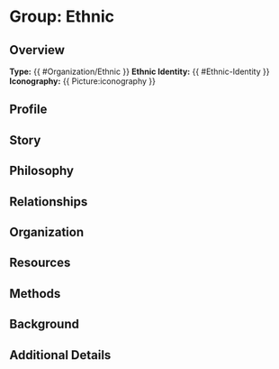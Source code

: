 # Group: Ethnic

## Overview
**Type:** {{ #Organization/Ethnic }}
**Ethnic Identity:** {{ #Ethnic-Identity }}
**Iconography:** {{ Picture:iconography }}


## Profile


## Story


## Philosophy


## Relationships


## Organization


## Resources


## Methods


## Background


## Additional Details

